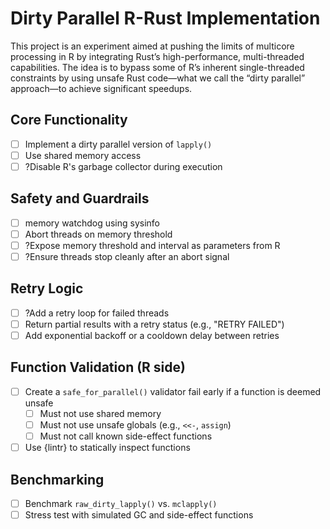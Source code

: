 # Dirty Parallel R-Rust Implementation

This project is an experiment aimed at pushing the limits of multicore processing in R by integrating Rust’s high-performance, multi-threaded capabilities. The idea is to bypass some of R’s inherent single-threaded constraints by using unsafe Rust code—what we call the “dirty parallel” approach—to achieve significant speedups.

## Core Functionality

- [ ] Implement a dirty parallel version of `lapply()`
- [ ] Use shared memory access
- [ ] ?Disable R's garbage collector during execution

## Safety and Guardrails

- [ ] memory watchdog using sysinfo
- [ ] Abort threads on memory threshold
- [ ] ?Expose memory threshold and interval as parameters from R
- [ ] ?Ensure threads stop cleanly after an abort signal

## Retry Logic

- [ ] ?Add a retry loop for failed threads
- [ ] Return partial results with a retry status (e.g., "RETRY FAILED")
- [ ] Add exponential backoff or a cooldown delay between retries

## Function Validation (R side)

- [ ] Create a `safe_for_parallel()` validator fail early if a function is deemed unsafe
  - [ ] Must not use shared memory
  - [ ] Must not use unsafe globals (e.g., `<<-`, `assign`)
  - [ ] Must not call known side-effect functions
- [ ] Use {lintr} to statically inspect functions

## Benchmarking

- [ ] Benchmark `raw_dirty_lapply()` vs. `mclapply()`
- [ ] Stress test with simulated GC and side-effect functions
